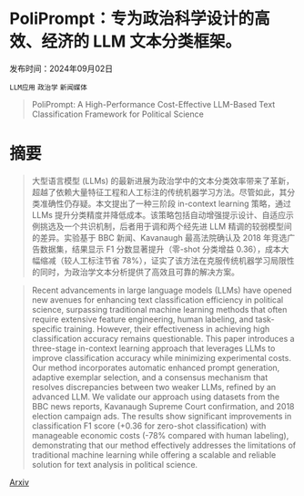 # PoliPrompt：专为政治科学设计的高效、经济的 LLM 文本分类框架。

发布时间：2024年09月02日

`LLM应用` `政治学` `新闻媒体`

> PoliPrompt: A High-Performance Cost-Effective LLM-Based Text Classification Framework for Political Science

# 摘要

> 大型语言模型 (LLMs) 的最新进展为政治学中的文本分类效率带来了革新，超越了依赖大量特征工程和人工标注的传统机器学习方法。尽管如此，其分类准确性仍存疑。本文提出了一种三阶段 in-context learning 策略，通过 LLMs 提升分类精度并降低成本。该策略包括自动增强提示设计、自适应示例挑选及一个共识机制，后者用于调和两个经先进 LLM 精调的较弱模型间的差异。实验基于 BBC 新闻、Kavanaugh 最高法院确认及 2018 年竞选广告数据集，结果显示 F1 分数显著提升（零-shot 分类增益 0.36），成本大幅缩减（较人工标注节省 78%），证实了该方法在克服传统机器学习局限性的同时，为政治学文本分析提供了高效且可靠的解决方案。

> Recent advancements in large language models (LLMs) have opened new avenues for enhancing text classification efficiency in political science, surpassing traditional machine learning methods that often require extensive feature engineering, human labeling, and task-specific training. However, their effectiveness in achieving high classification accuracy remains questionable. This paper introduces a three-stage in-context learning approach that leverages LLMs to improve classification accuracy while minimizing experimental costs. Our method incorporates automatic enhanced prompt generation, adaptive exemplar selection, and a consensus mechanism that resolves discrepancies between two weaker LLMs, refined by an advanced LLM. We validate our approach using datasets from the BBC news reports, Kavanaugh Supreme Court confirmation, and 2018 election campaign ads. The results show significant improvements in classification F1 score (+0.36 for zero-shot classification) with manageable economic costs (-78% compared with human labeling), demonstrating that our method effectively addresses the limitations of traditional machine learning while offering a scalable and reliable solution for text analysis in political science.

[Arxiv](https://arxiv.org/abs/2409.01466)